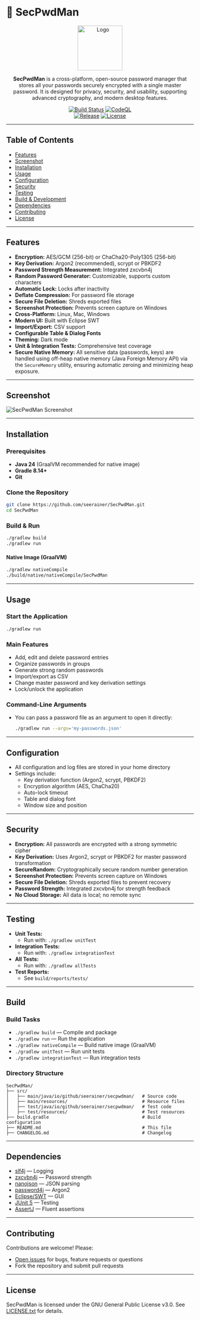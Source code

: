 # 🔐 SecPwdMan

<p align="center">
  <img width="120" height="120" alt="Logo" src="https://github.com/user-attachments/assets/fcdba2df-fb5e-4aba-a3f9-76ab2ff2be03" />
</p>

<p align="center">
<b>SecPwdMan</b> is a cross-platform, open-source password manager that stores all your passwords securely encrypted with a single master password. It is designed for privacy, security, and usability, supporting advanced cryptography, and modern desktop features.
</p>

<p align="center">
  <a href="https://github.com/seerainer/SecPwdMan/actions/workflows/gradle.yml"><img src="https://github.com/seerainer/SecPwdMan/actions/workflows/gradle.yml/badge.svg" alt="Build Status"></a>
  <a href="https://github.com/seerainer/SecPwdMan/security/code-scanning"><img src="https://github.com/seerainer/SecPwdMan/workflows/CodeQL/badge.svg" alt="CodeQL"></a>
  <br />
  <a href="https://github.com/seerainer/SecPwdMan/releases"><img src="https://img.shields.io/github/v/release/seerainer/SecPwdMan?style=flat-square" alt="Release"></a>
  <a href="LICENSE.txt"><img src="https://img.shields.io/github/license/seerainer/SecPwdMan?style=flat-square" alt="License"></a>
</p>

---

## Table of Contents
- [Features](#features)
- [Screenshot](#screenshot)
- [Installation](#installation)
- [Usage](#usage)
- [Configuration](#configuration)
- [Security](#security)
- [Testing](#testing)
- [Build & Development](#build)
- [Dependencies](#dependencies)
- [Contributing](#contributing)
- [License](#license)

---

## Features
- **Encryption:** AES/GCM (256-bit) or ChaCha20-Poly1305 (256-bit)
- **Key Derivation:** Argon2 (recommended), scrypt or PBKDF2
- **Password Strength Measurement:** Integrated zxcvbn4j
- **Random Password Generator:** Customizable, supports custom characters
- **Automatic Lock:** Locks after inactivity
- **Deflate Compression:** For password file storage
- **Secure File Deletion:** Shreds exported files
- **Screenshot Protection:** Prevents screen capture on Windows
- **Cross-Platform:** Linux, Mac, Windows
- **Modern UI:** Built with Eclipse SWT
- **Import/Export:** CSV support
- **Configurable Table & Dialog Fonts**
- **Theming:** Dark mode
- **Unit & Integration Tests:** Comprehensive test coverage
- **Secure Native Memory:** All sensitive data (passwords, keys) are handled using off-heap native memory (Java Foreign Memory API) via the `SecureMemory` utility, ensuring automatic zeroing and minimizing heap exposure.

---

## Screenshot
![SecPwdMan Screenshot](https://github.com/seerainer/SecPwdMan/assets/50533219/3651e148-d5a7-4f5c-b288-3df4a21ca774)

---

## Installation

### Prerequisites
- **Java 24** (GraalVM recommended for native image)
- **Gradle 8.14+**
- **Git**

### Clone the Repository
```sh
git clone https://github.com/seerainer/SecPwdMan.git
cd SecPwdMan
```

### Build & Run
```sh
./gradlew build
./gradlew run
```

#### Native Image (GraalVM)
```sh
./gradlew nativeCompile
./build/native/nativeCompile/SecPwdMan
```

---

## Usage

### Start the Application
```sh
./gradlew run
```

### Main Features
- Add, edit and delete password entries
- Organize passwords in groups
- Generate strong random passwords
- Import/export as CSV
- Change master password and key derivation settings
- Lock/unlock the application

### Command-Line Arguments
- You can pass a password file as an argument to open it directly:
  ```sh
  ./gradlew run --args='my-passwords.json'
  ```

---

## Configuration
- All configuration and log files are stored in your home directory
- Settings include:
  - Key derivation function (Argon2, scrypt, PBKDF2)
  - Encryption algorithm (AES, ChaCha20)
  - Auto-lock timeout
  - Table and dialog font
  - Window size and position

---

## Security
- **Encryption:** All passwords are encrypted with a strong symmetric cipher
- **Key Derivation:** Uses Argon2, scrypt or PBKDF2 for master password transformation
- **SecureRandom:** Cryptographically secure random number generation
- **Screenshot Protection:** Prevents screen capture on Windows
- **Secure File Deletion:** Shreds exported files to prevent recovery
- **Password Strength:** Integrated zxcvbn4j for strength feedback
- **No Cloud Storage:** All data is local; no remote sync

---

## Testing
- **Unit Tests:**
  - Run with: `./gradlew unitTest`
- **Integration Tests:**
  - Run with: `./gradlew integrationTest`
- **All Tests:**
  - Run with: `./gradlew allTests`
- **Test Reports:**
  - See `build/reports/tests/`

---

## Build

### Build Tasks
- `./gradlew build` — Compile and package
- `./gradlew run` — Run the application
- `./gradlew nativeCompile` — Build native image (GraalVM)
- `./gradlew unitTest` — Run unit tests
- `./gradlew integrationTest` — Run integration tests

### Directory Structure
```
SecPwdMan/
├── src/
│   ├── main/java/io/github/seerainer/secpwdman/   # Source code
│   ├── main/resources/                            # Resource files
│   ├── test/java/io/github/seerainer/secpwdman/   # Test code
│   ├── test/resources/                            # Test resources
├── build.gradle                                   # Build configuration
├── README.md                                      # This file
├── CHANGELOG.md                                   # Changelog
```

---

## Dependencies
- [slf4j](https://github.com/qos-ch/slf4j) — Logging
- [zxcvbn4j](https://github.com/nulab/zxcvbn4j) — Password strength
- [nanojson](https://github.com/mmastrac/nanojson) — JSON parsing
- [password4j](https://github.com/Password4j/password4j) — Argon2
- [Eclipse/SWT](https://github.com/eclipse-platform/eclipse.platform.swt) — GUI
- [JUnit 5](https://junit.org/junit5/) — Testing
- [AssertJ](https://assertj.github.io/doc/) — Fluent assertions

---

## Contributing

Contributions are welcome! Please:
- [Open issues](https://github.com/seerainer/SecPwdMan/issues) for bugs, feature requests or questions
- Fork the repository and submit pull requests

---

## License

SecPwdMan is licensed under the GNU General Public License v3.0. See [LICENSE.txt](LICENSE.txt) for details.